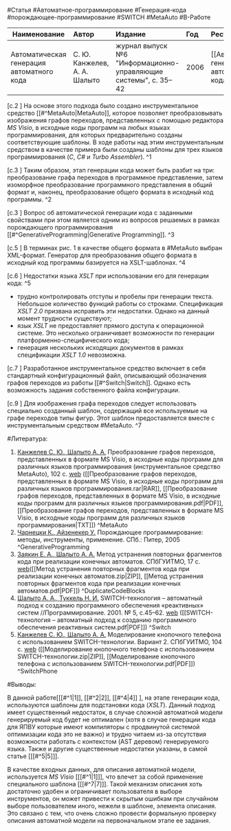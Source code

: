 #Статья #Автоматное-программирование #Генерация-кода #порождающее-программирование #SWITCH #MetaAuto #В-Работе

| Наименование | Автор | Издание | Год | Ресурс |
|------|:---------|:-----------|:---------|:----------|
|Автоматическая генерация автоматного кода|С. Ю. Канжелев, А. А. Шалыто|журнал выпуск №6 "Информационно-управляющие системы", с. 35–42| 2006 |[[Автоматическая генерация автоматного кода.pdf]]|

[c.2  ] На основе этого подхода было создано инструментальное средство [[#^MetaAuto|MetaAuto]], которое позволяет преобразовывать изображения графов переходов, представленных с помощью редактора _MS Visio_, в исходные коды программ на любых языках программирования, для которых предварительно созданы соответствующие шаблоны. В ходе работы над этим инструментальным средством в качестве примера были созданы шаблоны для трех языков программирования (_C_, _C#_ и _Turbo Assembler_). ^1

[c.3  ] Таким образом, этап генерации кода может быть разбит на три: преобразование графа переходов в программное представление, затем изоморфное преобразование программного представления в общий формат и, наконец, преобразование общего формата в исходный код программы. ^2

[c.3  ] Вопрос об автоматической генерации кода с заданными свойствами при этом является одним из вопросов решаемых в рамках порождающего программирования [[#^GenerativeProgramming|Generative Programming]]. ^3

[c.5  ] В терминах рис. 1 в качестве общего формата в #MetaAuto выбран XML-формат. Генератор для преобразования общего формата в исходный код программы базируется на XSLT-шаблонах. ^4

[c.6  ] Недостатки языка _XSLT_ при использовании его для генерации кода: ^5
 - трудно контролировать отступы и пробелы при генерации текста. Небольшое количество функций работы со строками. Спецификация _XSLT 2.0_ призвана исправить эти недостатки. Однако на данный момент трудности существуют;
 - язык _XSLT_ не предоставляет прямого доступа к операционной системе. Это несколько ограничивает возможности по генерации платформенно-специфического кода;
 - генерация нескольких исходящих документов в рамках спецификации _XSLT 1.0_ невозможна.

[c.7  ] Разработанное инструментальное средство включает в себя стандартный конфигурационный файл, описывающий обозначения графов переходов из работы [[#^Switch|Switch]]. Однако есть возможность задания собственного файла конфигурации.

[c.9  ] Для изображения графа переходов следует использовать специально созданный шаблон, содержащий все используемые на графе переходов типы фигур. Этот шаблон предоставляется вместе с инструментальным средством #MetaAuto. ^7

#Литература:

1. <ins>Канжелев С. Ю., Шалыто А. А.</ins> Преобразование графов переходов, представленных в формате MS Visio, в исходные коды программ для различных языков программирования (инструментальное средство MetaAuto), 102 c. [web](http://is.ifmo.ru/projects/metaauto) ([[Преобразование графов переходов, представленных в формате MS Visio, в исходные коды программ для различных языков программирования.rar|RAR]], [[Преобразование графов переходов, представленных в формате MS Visio, в исходные коды программ для различных языков программирования.pdf|PDF]], [[Преобразование графов переходов, представленных в формате MS Visio, в исходные коды программ для различных языков программирования|TXT]]) ^MetaAuto
2. <ins>Чарнецки К., Айзенекер У.</ins> Порождающее программирование: методы, инструменты, применение. СПб.: Питер, 2005 ^GenerativeProgramming
3. <ins>Заякин Е. А., Шалыто A. А.</ins> Метод устранения повторных фрагментов кода при реализации конечных автоматов. СПбГУИТМО, 17 с. [web](http://is.ifmo.ru/projects/life_app)([[Метод устранения повторных фрагментов кода при реализации конечных автоматов.zip|ZIP]], [[Метод устранения повторных фрагментов кода при реализации конечных автоматов.pdf|PDF]]) ^DuplicateCodeBlocks
4. <ins>Шалыто А. А., Туккель Н. И.</ins> SWITCH-технология – автоматный подход к созданию программного обеспечения «реактивных» систем //Программирование. 2001. № 5, с.45–62. [web](http://is.ifmo.ru/works/switch/) ([[SWITCH-технология – автоматный подход к созданию программного обеспечения реактивных систем.pdf|PDF]]) ^Switch
5. <ins>Канжелев C. Ю., Шалыто А. А.</ins> Моделирование кнопочного телефона с использованием SWITCH-технологии. Вариант 2. СПбГУИТМО, 104 с. [web](http://is.ifmo.ru/projects/phone) ([[Моделирование кнопочного телефона с использованием SWITCH-технологии.zip|ZIP]], [[Моделирование кнопочного телефона с использованием SWITCH-технологии.pdf|PDF]]) ^SwitchPhone

#Выводы:

В данной работе\[[[#^1|1]], [[#^2|2]]\, [[#^4|4]] ], на этапе генерации кода, используются шаблоны для подстановки кода (_XSLT_). Данный подход имеет существенный недостаток, в случае сложной автоматной модели генерируемый код будет не оптимален (хотя в случае генерации кода для ЯПВУ которые имеют компиляторы с продвинутой системой оптимизации кода это не важно) и трудно читаем из-за отсутствия возможности работать с контекстом (AST деревом) генерируемого языка. Также и другие существенные недостатки указаны, в самой статье \[[[#^5|5]]\].

В качестве входных данных, для описания автоматной модели, используется _MS Visio_ \[[[#^1|1]]\], что влечет за собой применение специального шаблона \[[[#^7|7]]\]. Такой механизм описания хоть достаточно удобен и ограничивает пользователя в выборе инструментов, он может привести к скрытым ошибкам при случайном выборе пользователем иного, нежели в шаблоне, элемента описания. Это связано с тем, что очень сложно провести формальную проверку описания автоматной модели на первоначальном этапе ее задания. 

